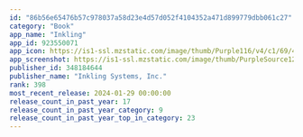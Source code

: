 ```yaml
---
id: "86b56e65476b57c978037a58d23e4d57d052f4104352a471d899779dbb061c27"
category: "Book"
app_name: "Inkling"
app_id: 923550071
app_icon: https://is1-ssl.mzstatic.com/image/thumb/Purple116/v4/c1/69/46/c16946de-322b-ca57-9bd6-9c3366c3714a/InklingAppIcon-1x_U007emarketing-0-7-0-85-220-0.png/1024x1024bb.png
app_screenshot: https://is1-ssl.mzstatic.com/image/thumb/PurpleSource122/v4/2a/eb/7b/2aeb7bac-a67a-cb29-ea0a-fc164a7ea7de/9e7b373d-7edf-41b8-a995-5a94ca4ac957_Simulator_Screen_Shot_-_iPhone_13_Pro_Max_-_2022-03-17_at_10.47.25.png/1284x2778bb.png
publisher_id: 348184644
publisher_name: "Inkling Systems, Inc."
rank: 398
most_recent_release: 2024-01-29 00:00:00
release_count_in_past_year: 17
release_count_in_past_year_category: 9
release_count_in_past_year_top_in_category: 23
---
```

